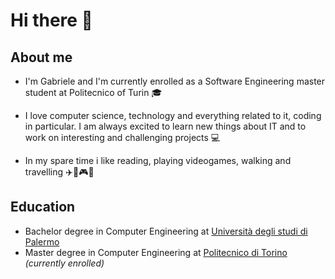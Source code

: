 # Hi there 👋

<!--
**ThePiromaximus/ThePiromaximus** is a ✨ _special_ ✨ repository because its `README.md` (this file) appears on your GitHub profile.

Here are some ideas to get you started:

- 🔭 I’m currently working on ...
- 🌱 I’m currently learning ...
- 👯 I’m looking to collaborate on ...
- 🤔 I’m looking for help with ...
- 💬 Ask me about ...
- 📫 How to reach me: ...
- 😄 Pronouns: ...
- ⚡ Fun fact: ...
-->
## About me
- I'm Gabriele and I'm currently enrolled as a Software Engineering master student at Politecnico of Turin 🎓

- I love computer science, technology and everything related to it, coding in particular. I am always excited to learn new things about IT and to work on interesting and challenging projects 💻

- In my spare time i like reading, playing videogames, walking and travelling ✈️🚶🎮📘

## Education
- Bachelor degree in Computer Engineering at [Università degli studi di Palermo](https://www.unipa.it/)
- Master degree in Computer Engineering at [Politecnico di Torino](https://www.polito.it/) *(currently enrolled)*
